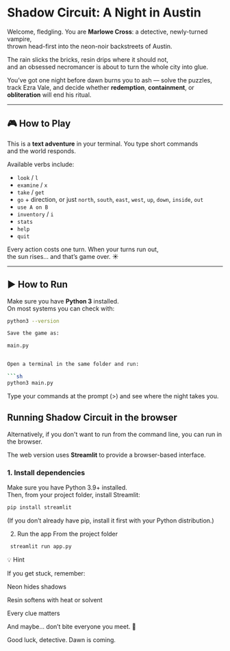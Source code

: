 # Shadow Circuit: A Night in Austin

Welcome, fledgling. You are **Marlowe Cross**: a detective, newly-turned vampire,  
thrown head-first into the neon-noir backstreets of Austin.  

The rain slicks the bricks, resin drips where it should not,  
and an obsessed necromancer is about to turn the whole city into glue.  

You’ve got one night before dawn burns you to ash — solve the puzzles,  
track Ezra Vale, and decide whether **redemption**, **containment**, or  
**obliteration** will end his ritual.

---

## 🎮 How to Play

This is a **text adventure** in your terminal. You type short commands  
and the world responds.


Available verbs include:

- `look` / `l`
- `examine` / `x`
- `take` / `get`
- `go` + direction, or just `north`, `south`, `east`, `west`, `up`, `down`, `inside`, `out`
- `use A on B`
- `inventory` / `i`
- `stats`
- `help`
- `quit`

Every action costs one turn. When your turns run out,  
the sun rises… and that’s game over. ☀️

---

## ▶️ How to Run

 Make sure you have **Python 3** installed.  
   On most systems you can check with:
   ```bash
   python3 --version

  Save the game as:

main.py


Open a terminal in the same folder and run:

```sh
python3 main.py
```

Type your commands at the prompt (>) and
see where the night takes you.

## Running Shadow Circuit in the browser

Alternatively, if you don't want to run from the command line, you can run in the browser.

The web version uses **Streamlit** to provide a browser-based interface.

### 1. Install dependencies
Make sure you have Python 3.9+ installed.  
Then, from your project folder, install Streamlit:

```bash
pip install streamlit
```

(If you don’t already have pip, install it first with your Python distribution.)

2. Run the app
From the project folder

```sh
 streamlit run app.py
```

💡 Hint

If you get stuck, remember:

Neon hides shadows

Resin softens with heat or solvent

Every clue matters

And maybe… don’t bite everyone you meet. 🧛

Good luck, detective.
Dawn is coming.
